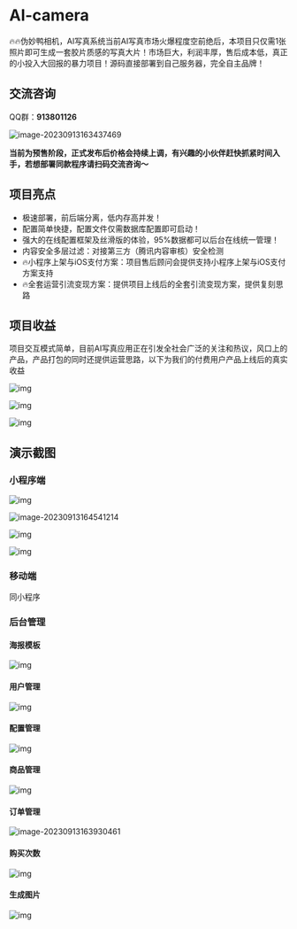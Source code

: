 # AI-camera
🔥🔥伪妙鸭相机，AI写真系统当前AI写真市场火爆程度空前绝后，本项目只仅需1张照片即可生成一套胶片质感的写真大片！市场巨大，利润丰厚，售后成本低，真正的小投入大回报的暴力项目！源码直接部署到自己服务器，完全自主品牌！

## 交流咨询

QQ群：**913801126**

![image-20230913163437469](https://qyncdn.heipig.com/zhisui-public/image-20230913163437469.png)

**当前为预售阶段，正式发布后价格会持续上调，有兴趣的小伙伴赶快抓紧时间入手，若想部署同款程序请扫码交流咨询～**

## 项目亮点

-  极速部署，前后端分离，低内存高并发！
-  配置简单快捷，配置文件仅需数据库配置即可启动！
- 强大的在线配置框架及丝滑版的体验，95%数据都可以后台在线统一管理！
-  内容安全多层过滤：对接第三方（腾讯内容审核）安全检测
- 🔥小程序上架与iOS支付方案：项目售后顾问会提供支持小程序上架与iOS支付方案支持
- 🔥全套运营引流变现方案：提供项目上线后的全套引流变现方案，提供复刻思路

## 项目收益

项目交互模式简单，目前AI写真应用正在引发全社会广泛的关注和热议，风口上的产品，产品打包的同时还提供运营思路，以下为我们的付费用户产品上线后的真实收益

![img](https://qyncdn.heipig.com/zhisui-public/(null)-20230913163702931.(null))



![img](https://qyncdn.heipig.com/zhisui-public/(null)-20230913163716025.(null))

![img](https://qyncdn.heipig.com/zhisui-public/(null)-20230913163710076.(null))

## 演示截图

### 小程序端

![img](https://qyncdn.heipig.com/zhisui-public/(null)-20230913164109446.(null))

![image-20230913164541214](https://qyncdn.heipig.com/zhisui-public/image-20230913164541214.png)

![img](https://qyncdn.heipig.com/zhisui-public/(null)-20230913164100594.(null))

![img](https://qyncdn.heipig.com/zhisui-public/(null)-20230913164056500.(null))

### 移动端

同小程序

### 后台管理

#### 海报模板

![img](https://qyncdn.heipig.com/zhisui-public/(null)-20230913164050908.(null))

#### 用户管理

![img](https://qyncdn.heipig.com/zhisui-public/(null)-20230913164047672.(null))

#### 配置管理

![img](https://qyncdn.heipig.com/zhisui-public/(null)-20230913164043784.(null))

#### 商品管理

![img](https://qyncdn.heipig.com/zhisui-public/(null)-20230913164039964.(null))

#### 订单管理

![image-20230913163930461](https://qyncdn.heipig.com/zhisui-public/image-20230913163930461.png)

#### 购买次数

![img](https://qyncdn.heipig.com/zhisui-public/(null)-20230913163839205.(null))

#### 生成图片

![img](https://qyncdn.heipig.com/zhisui-public/(null)-20230913163835130.(null))
